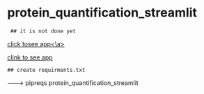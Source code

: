 # protein_quantification_streamlit

     ## it is not done yet 
<a href = "https://share.streamlit.io/dendar/protein_quantification_streamlit" > click tosee app<\a>

[clink to see app](https://share.streamlit.io/dendar/protein_quantification_streamlit)


    ## create requirments.txt
---> pipreqs protein_quantification_streamlit